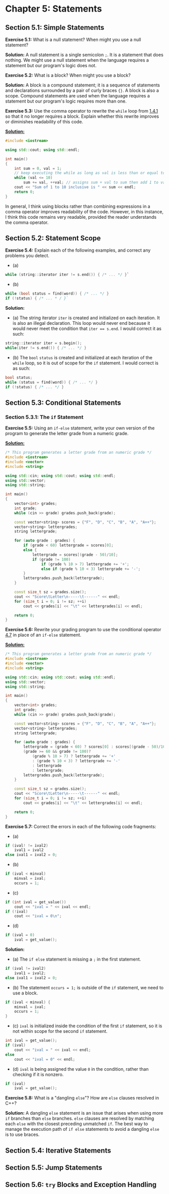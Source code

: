 # Chapter 5: Statements

## Section 5.1: Simple Statements

**Exercise 5.1:** What is a null statement? When might you use a null statement?

**Solution:** A null statement is a single semicolon `;`. It is a statement that does nothing. We might use a null statement when the language requires a statement but our program's logic does not.

**Exercise 5.2:** What is a block? When might you use a block?

**Solution:** A block is a compound statement; it is a sequence of statements and declarations surrounded by a pair of curly braces `{}`. A block is also a scope. Compound statements are used when the language requires a statement but our program's logic requires more than one.

**Exercise 5.3:** Use the comma operator to rewrite the `while` loop from [1.4.1](../ch01/src/p11.cpp) so that it no longer requires a block. Explain whether this rewrite improves or diminishes readability of this code.

[**Solution:**](src/ex5_3.cpp)

```cpp
#include <iostream>

using std::cout; using std::endl;

int main()
{
    int sum = 0, val = 1;
    // keep executing the while as long as val is less than or equal to 10
    while (val <= 10)
        sum += val, ++val; // assigns sum + val to sum then add 1 to val
    cout << "Sum of 1 to 10 inclusive is " << sum << endl;
    return 0;
}
```

In general, I think using blocks rather than combining expressions in a comma operator improves readability of the code. However, in this instance, I think this code remains very readable, provided the reader understands the comma operator.

## Section 5.2: Statement Scope

**Exercise 5.4:** Explain each of the following examples, and correct any problems you detect.

* (a) 

```cpp
while (string::iterator iter != s.end()) { /* ... */ }`
```

* (b) 

```cpp
while (bool status = find(word)) { /* ... */ }
if (!status) { /* ... * / }`
```

**Solution:** 

* (a) The string iterator `iter` is created and initialized on each iteration. It is also an illegal declaration. This loop would never end because it would never meet the condition that `iter == s.end`. I would correct it as such:

```cpp
string::iterator iter = s.begin();
while(iter != s.end()) { /* ... */ }
```

* (b) The `bool` `status` is created and initialized at each iteration of the `while` loop, so it is out of scope for the `if` statement. I would correct is as such:

```cpp
bool status;
while (status = find(word)) { /* ... */ }
if (!status) { /* ... */ }
```

## Section 5.3: Conditional Statements

### Section 5.3.1: The `if` Statement

**Exercise 5.5:** Using an `if-else` statement, write your own version of the program to generate the letter grade from a numeric grade.

[**Solution:**](src/ex5_5.cpp)

```cpp
/* This program generates a letter grade from an numeric grade */
#include <iostream>
#include <vector>
#include <string>

using std::cin; using std::cout; using std::endl;
using std::vector;
using std::string;

int main()
{
    vector<int> grades;
    int grade;
    while (cin >> grade) grades.push_back(grade);

    const vector<string> scores = {"F", "D", "C", "B", "A", "A++"};
    vector<string> lettergrades;
    string lettergrade;

    for (auto grade : grades) {
        if (grade < 60) lettergrade = scores[0];
        else {
            lettergrade = scores[(grade - 50)/10];
            if (grade != 100)
                if (grade % 10 > 7) lettergrade += '+';
                else if (grade % 10 < 3) lettergrade += '-';
        }
        lettergrades.push_back(lettergrade);
    }

    const size_t sz = grades.size();
    cout << "Score\tLetter\n-----\t------" << endl;
    for (size_t i = 0; i != sz; ++i) 
        cout << grades[i] << "\t" << lettergrades[i] << endl;

    return 0;
}
```

**Exercise 5.6:** Rewrite your grading program to use the conditional operator [4.7](ch04#section-47-the-conditional-operator) in place of an `if-else` statement.

[**Solution:**](src/ex5_6.cpp)

```cpp
/* This program generates a letter grade from an numeric grade */
#include <iostream>
#include <vector>
#include <string>

using std::cin; using std::cout; using std::endl;
using std::vector;
using std::string;

int main()
{
    vector<int> grades;
    int grade;
    while (cin >> grade) grades.push_back(grade);

    const vector<string> scores = {"F", "D", "C", "B", "A", "A++"};
    vector<string> lettergrades;
    string lettergrade;

    for (auto grade : grades) {
        lettergrade = (grade < 60) ? scores[0] : scores[(grade - 50)/10]; 
        (grade >= 60 && grade != 100)? 
            (grade % 10 > 7) ? lettergrade += '+'
            : (grade % 10 < 3) ? lettergrade += '-'
            : lettergrade
            : lettergrade;
        lettergrades.push_back(lettergrade);
    }

    const size_t sz = grades.size();
    cout << "Score\tLetter\n-----\t------" << endl;
    for (size_t i = 0; i != sz; ++i) 
        cout << grades[i] << "\t" << lettergrades[i] << endl;

    return 0;
}
```

**Exercise 5.7:** Correct the errors in each of the following code fragments:

* (a)

```cpp
if (ival! != ival2)
    ival1 = ival2
else ival1 = ival2 = 0;
```

* (b) 

```cpp
if (ival < minval)
    minval = ival;
    occurs = 1;
```

* (c) 

```cpp
if (int ival = get_value())
    cout << "ival = " << ival << endl;
if (!ival)
    cout << "ival = 0\n";
```

* (d)

```cpp
if (ival = 0)
    ival = get_value();
```

**Solution:**

* (a) The `if else` statement is missing a `;` in the first statement.

```cpp
if (ival != ival2)
    ival1 = ival2;
else ival1 = ival2 = 0;
```

* (b) The statement `occurs = 1;` is outside of the `if` statement, we need to use a block.

```cpp
if (ival < minval) {
    minval = ival;
    occurs = 1;
}
```

* (c) `ival` is initialized inside the condition of the first `if` statement, so it is not within scope for the second `if` statement.

```cpp
int ival = get_value();
if (ival)
    cout << "ival = " << ival << endl;
else 
    cout << "ival = 0" << endl;
```

* (d) `ival` is being assigned the value `0` in the condition, rather than checking if it is nonzero.

```cpp
if (ival)
    ival = get_value();
```

**Exercise 5.8:** What is a "dangling `else`"? How are `else` clauses resolved in C++?

**Solution:** A dangling `else` statement is an issue that arises when using more `if` branches than `else` branches. `else` clauses are resolved by matching each `else` with the closest preceding unmatched `if`. The best way to manage the execution path of `if else` statements to avoid a dangling `else` is to use braces.

## Section 5.4: Iterative Statements

## Section 5.5: Jump Statements

## Section 5.6: `try` Blocks and Exception Handling
